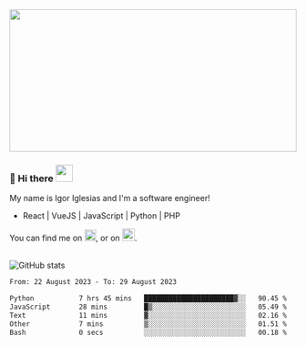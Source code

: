 <img src="https://c.tenor.com/KjVxfRrrncUAAAAd/matrix.gif" width="100%" height="250px">

### 🔭 Hi there <img src="https://raw.githubusercontent.com/MartinHeinz/MartinHeinz/master/wave.gif" width="30px">


My name is Igor Iglesias and I'm a software engineer!
<br>

<ul>
  <li> React | VueJS | JavaScript | Python | PHP </li>
</ul>
You can find me on <a href="https://twitter.com/IgorIglesias5"><img src="https://i.imgur.com/JLLlB5S.png" width="20px"></a>, or on <a href="https://www.linkedin.com/in/igor-iglesias-62478428/"><img src="https://i.imgur.com/PXyIkWx.png" width="22px"></a>.

<br>
<br>

![GitHub stats](https://github-readme-stats.vercel.app/api?username=igoiglesias&show_icons=true&count_private=true&theme=chartreuse-dark&hide_title=true)

<!--START_SECTION:waka-->

```txt
From: 22 August 2023 - To: 29 August 2023

Python           7 hrs 45 mins   ██████████████████████▓░░   90.45 %
JavaScript       28 mins         █▒░░░░░░░░░░░░░░░░░░░░░░░   05.49 %
Text             11 mins         ▓░░░░░░░░░░░░░░░░░░░░░░░░   02.16 %
Other            7 mins          ▒░░░░░░░░░░░░░░░░░░░░░░░░   01.51 %
Bash             0 secs          ░░░░░░░░░░░░░░░░░░░░░░░░░   00.18 %
```

<!--END_SECTION:waka-->
